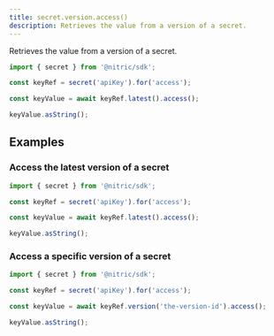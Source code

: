 ```yaml
---
title: secret.version.access()
description: Retrieves the value from a version of a secret.
---
```


Retrieves the value from a version of a secret.

```javascript
import { secret } from '@nitric/sdk';

const keyRef = secret('apiKey').for('access');

const keyValue = await keyRef.latest().access();

keyValue.asString();
```

## Examples

### Access the latest version of a secret

```javascript
import { secret } from '@nitric/sdk';

const keyRef = secret('apiKey').for('access');

const keyValue = await keyRef.latest().access();

keyValue.asString();
```

### Access a specific version of a secret

```javascript
import { secret } from '@nitric/sdk';

const keyRef = secret('apiKey').for('access');

const keyValue = await keyRef.version('the-version-id').access();

keyValue.asString();
```
